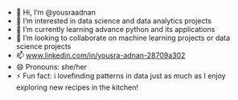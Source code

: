 - 👋 Hi, I’m @yousraadnan
- 👀 I’m interested in data science and data analytics projects
- 🌱 I’m currently learning advance python and its applications
- 💞️ I’m looking to collaborate on machine learning projects or data science projects
- 📫 www.linkedin.com/in/yousra-adnan-28709a302
- 😄 Pronouns: she/her
- ⚡ Fun fact: i lovefinding patterns in data just as much as I enjoy exploring new recipes in the kitchen!


<!---
yousraadnan/yousraadnan is a ✨ special ✨ repository because its `README.md` (this file) appears on your GitHub profile.
You can click the Preview link to take a look at your changes.
--->
